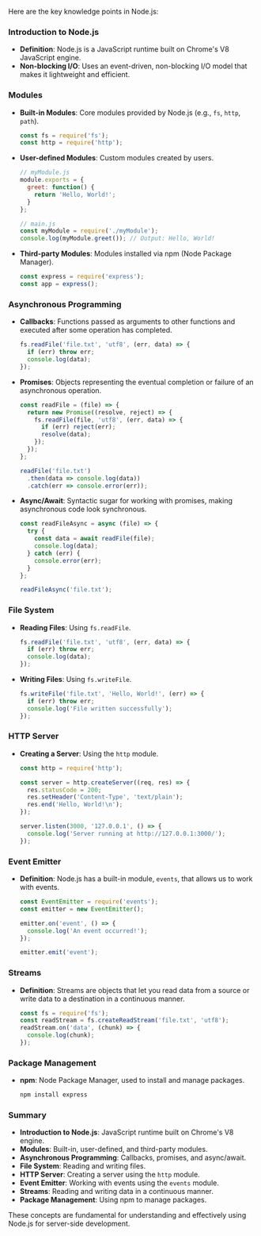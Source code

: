 Here are the key knowledge points in Node.js:

### Introduction to Node.js
- **Definition**: Node.js is a JavaScript runtime built on Chrome's V8 JavaScript engine.
- **Non-blocking I/O**: Uses an event-driven, non-blocking I/O model that makes it lightweight and efficient.

### Modules
- **Built-in Modules**: Core modules provided by Node.js (e.g., `fs`, `http`, `path`).
  ```javascript
  const fs = require('fs');
  const http = require('http');
  ```
- **User-defined Modules**: Custom modules created by users.
  ```javascript
  // myModule.js
  module.exports = {
    greet: function() {
      return 'Hello, World!';
    }
  };

  // main.js
  const myModule = require('./myModule');
  console.log(myModule.greet()); // Output: Hello, World!
  ```
- **Third-party Modules**: Modules installed via npm (Node Package Manager).
  ```javascript
  const express = require('express');
  const app = express();
  ```

### Asynchronous Programming
- **Callbacks**: Functions passed as arguments to other functions and executed after some operation has completed.
  ```javascript
  fs.readFile('file.txt', 'utf8', (err, data) => {
    if (err) throw err;
    console.log(data);
  });
  ```
- **Promises**: Objects representing the eventual completion or failure of an asynchronous operation.
  ```javascript
  const readFile = (file) => {
    return new Promise((resolve, reject) => {
      fs.readFile(file, 'utf8', (err, data) => {
        if (err) reject(err);
        resolve(data);
      });
    });
  };

  readFile('file.txt')
    .then(data => console.log(data))
    .catch(err => console.error(err));
  ```
- **Async/Await**: Syntactic sugar for working with promises, making asynchronous code look synchronous.
  ```javascript
  const readFileAsync = async (file) => {
    try {
      const data = await readFile(file);
      console.log(data);
    } catch (err) {
      console.error(err);
    }
  };

  readFileAsync('file.txt');
  ```

### File System
- **Reading Files**: Using `fs.readFile`.
  ```javascript
  fs.readFile('file.txt', 'utf8', (err, data) => {
    if (err) throw err;
    console.log(data);
  });
  ```
- **Writing Files**: Using `fs.writeFile`.
  ```javascript
  fs.writeFile('file.txt', 'Hello, World!', (err) => {
    if (err) throw err;
    console.log('File written successfully');
  });
  ```

### HTTP Server
- **Creating a Server**: Using the `http` module.
  ```javascript
  const http = require('http');

  const server = http.createServer((req, res) => {
    res.statusCode = 200;
    res.setHeader('Content-Type', 'text/plain');
    res.end('Hello, World!\n');
  });

  server.listen(3000, '127.0.0.1', () => {
    console.log('Server running at http://127.0.0.1:3000/');
  });
  ```

### Event Emitter
- **Definition**: Node.js has a built-in module, `events`, that allows us to work with events.
  ```javascript
  const EventEmitter = require('events');
  const emitter = new EventEmitter();

  emitter.on('event', () => {
    console.log('An event occurred!');
  });

  emitter.emit('event');
  ```

### Streams
- **Definition**: Streams are objects that let you read data from a source or write data to a destination in a continuous manner.
  ```javascript
  const fs = require('fs');
  const readStream = fs.createReadStream('file.txt', 'utf8');
  readStream.on('data', (chunk) => {
    console.log(chunk);
  });
  ```

### Package Management
- **npm**: Node Package Manager, used to install and manage packages.
  ```bash
  npm install express
  ```

### Summary
- **Introduction to Node.js**: JavaScript runtime built on Chrome's V8 engine.
- **Modules**: Built-in, user-defined, and third-party modules.
- **Asynchronous Programming**: Callbacks, promises, and async/await.
- **File System**: Reading and writing files.
- **HTTP Server**: Creating a server using the `http` module.
- **Event Emitter**: Working with events using the `events` module.
- **Streams**: Reading and writing data in a continuous manner.
- **Package Management**: Using npm to manage packages.

These concepts are fundamental for understanding and effectively using Node.js for server-side development.